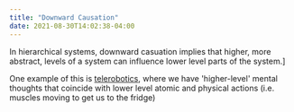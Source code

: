 ```yaml
---
title: "Downward Causation"
date: 2021-08-30T14:02:38-04:00
---
```


In hierarchical systems, downward casuation implies that higher, more abstract, levels of a system can influence lower level parts of the system.]

One example of this is [telerobotics](thoughts/telerobotics.md), where we have 'higher-level' mental thoughts that coincide with lower level atomic and physical actions (i.e. muscles moving to get us to the fridge)